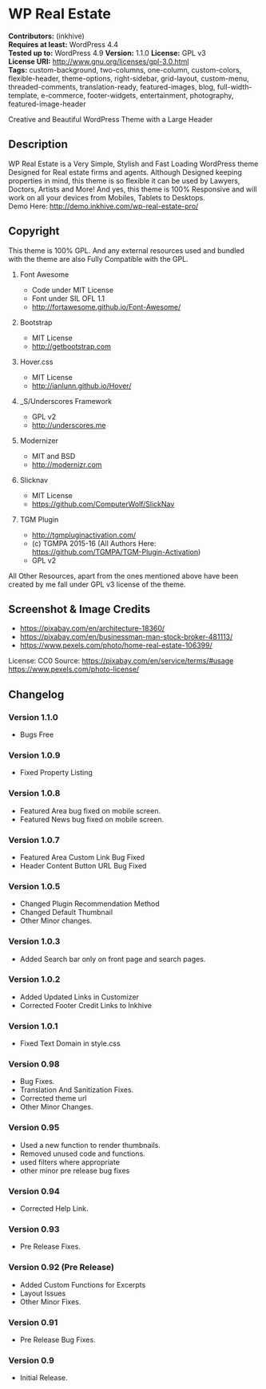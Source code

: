 # WP Real Estate

**Contributors:** (inkhive)  
**Requires at least:** WordPress 4.4  
**Tested up to:** WordPress 4.9
**Version:** 1.1.0
**License:** GPL v3  
**License URI:** http://www.gnu.org/licenses/gpl-3.0.html  
**Tags:** custom-background, two-columns, one-column, custom-colors, flexible-header, theme-options, right-sidebar, grid-layout, custom-menu, threaded-comments, translation-ready, featured-images, blog, full-width-template, e-commerce, footer-widgets, entertainment, photography, featured-image-header

Creative and Beautiful WordPress Theme with a Large Header

## Description

WP Real Estate is a Very Simple, Stylish and Fast Loading WordPress theme Designed for Real estate firms and agents. Although Designed keeping properties in mind, this theme is so flexible it can be used by Lawyers, Doctors, Artists and More! And yes, this theme is 100% Responsive and will work on all your devices from Mobiles, Tablets to Desktops.  
Demo Here: http://demo.inkhive.com/wp-real-estate-pro/


## Copyright


This theme is 100% GPL. And any external resources used and bundled with the theme are also Fully Compatible with the GPL.

1. Font Awesome
	- Code under MIT License
	- Font under SIL OFL 1.1 
	- http://fortawesome.github.io/Font-Awesome/
	
2. Bootstrap
	- MIT License
	- http://getbootstrap.com
	
3. Hover.css
	- MIT License
	- http://ianlunn.github.io/Hover/

4. _S/Underscores Framework
	- GPL v2
	- http://underscores.me

5. Modernizer 			
	- MIT and BSD
	- http://modernizr.com
	
6. Slicknav
	- MIT License
	- https://github.com/ComputerWolf/SlickNav
	
7. TGM Plugin
	- http://tgmpluginactivation.com/	
	- (c) TGMPA 2015-16 (All Authors Here: https://github.com/TGMPA/TGM-Plugin-Activation)
	- GPL v2
	
All Other Resources, apart from the ones mentioned above have been created by me fall under GPL v3 license of the theme.	

## Screenshot & Image Credits

* https://pixabay.com/en/architecture-18360/
* https://pixabay.com/en/businessman-man-stock-broker-481113/
* https://www.pexels.com/photo/home-real-estate-106399/

License: CC0
Source: https://pixabay.com/en/service/terms/#usage
        https://www.pexels.com/photo-license/

## Changelog
	
### Version 1.1.0

* Bugs Free
	
### Version 1.0.9

* Fixed Property Listing

### Version 1.0.8

* Featured Area bug fixed on mobile screen.
* Featured News bug fixed on mobile screen.

### Version 1.0.7

* Featured Area Custom Link Bug Fixed
* Header Content Button URL Bug Fixed

### Version 1.0.5

* Changed Plugin Recommendation Method
*  Changed Default Thumbnail
* Other Minor changes.
	
### Version 1.0.3

* Added Search bar only on front page and search pages.

### Version 1.0.2

* Added Updated Links in Customizer
* Corrected Footer Credit Links to Inkhive

### Version 1.0.1

* Fixed Text Domain in style.css

### Version 0.98

* Bug Fixes.
* Translation And Sanitization Fixes.
* Corrected theme url
* Other Minor Changes.

### Version 0.95

* Used a new function to render thumbnails.
* Removed unused code and functions.
* used filters where appropriate
* other minor pre release bug fixes

### Version 0.94

* Corrected Help Link.
	
### Version 0.93

* Pre Release Fixes.

### Version 0.92 (Pre Release)
	
* Added Custom Functions for Excerpts
* Layout Issues
* Other Minor Fixes.

### Version 0.91

* Pre Release Bug Fixes.
	
### Version 0.9

* Initial Release.
